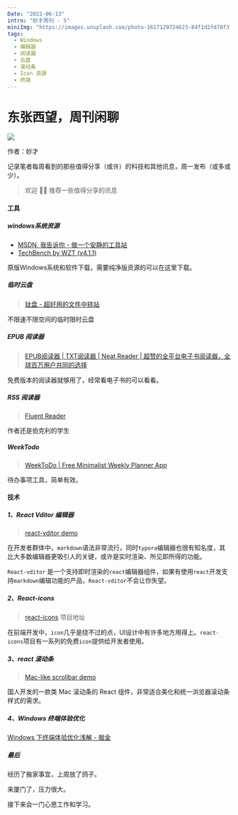 ```yaml
---
Date: "2022-06-13"
intro: "妙才周刊 - 5"
miniImg: "https://images.unsplash.com/photo-1617129724623-84f1d2fd78f3?crop=entropy&cs=tinysrgb&fit=max&fm=jpg&ixid=MnwxNjUyNjZ8MHwxfHJhbmRvbXx8fHx8fHx8fDE2NTUwNDE5MzM&ixlib=rb-1.2.1&q=80&w=400"
tags:
  - Windows
  - 编辑器
  - 阅读器
  - 云盘
  - 滚动条
  - Icon 资源
  - 终端
---
```


# 东张西望，周刊闲聊

![](https://images.unsplash.com/photo-1617129724623-84f1d2fd78f3?crop=entropy&cs=tinysrgb&fit=max&fm=jpg&ixid=MnwxNjUyNjZ8MHwxfHJhbmRvbXx8fHx8fHx8fDE2NTUwNDE5MzM&ixlib=rb-1.2.1&q=80&w=1080)

作者：妙才



记录笔者每周看到的那些值得分享（或许）的科技和其他讯息，周一发布（或多或少）。

> 欢迎 👏🏻 推荐一些值得分享的讯息



#### 工具

##### windows系统资源

- [MSDN, 我告诉你 - 做一个安静的工具站](https://msdn.itellyou.cn/)
- [TechBench by WZT (v4.1.1)](https://tb.rg-adguard.net/public.php)

原版Windows系统和软件下载，需要纯净版资源的可以在这里下载。

##### 临时云盘

> [钛盘 - 超好用的文件中转站](https://tmp.link/)

不限速不限空间的临时限时云盘



##### EPUB 阅读器

> [EPUB阅读器 | TXT阅读器 | Neat Reader | 超赞的全平台电子书阅读器，全球百万用户共同的选择](https://www.neat-reader.cn/)

免费版本的阅读器就够用了，经常看电子书的可以看看。

##### RSS 阅读器

> [Fluent Reader](https://hyliu.me/fluent-reader/)

作者还是伯克利的学生



##### WeekTodo

> [WeekToDo | Free Minimalist Weekly Planner App](https://weektodo.me/)

待办事项工具，简单有效。

#### 技术

##### 1、React Vditor 编辑器

> [react-vditor demo](https://goer.icu/react-vditor/)

在开发者群体中，`markdown`语法非常流行，同时`typora`编辑器也很有知名度，其比大多数编辑器更吸引人的关键，或许是实时渲染、所见即所得的功能。

`React-vditor` 是一个支持即时渲染的`react`编辑器组件，如果有使用`react`开发支持`markdown`编辑功能的产品，`React-vditor`不会让你失望。

##### 2、React-icons

> [react-icons](https://react-icons.github.io/react-icons) 项目地址

在前端开发中，`icon`几乎是绕不过的点，UI设计中有许多地方用得上。`react-icons`项目有一系列的免费`icon`提供给开发者使用。

##### 3、react 滚动条

> [Mac-like scrollbar demo](https://minjieliu.github.io/mac-scrollbar/)

国人开发的一款类 Mac 滚动条的 React 组件，非常适合美化和统一浏览器滚动条样式的需求。

##### 4、Windows 终端体验优化

[Windows 下终端体验优化浅解 - 掘金](https://juejin.cn/post/7108282550405038111)

##### 最后

经历了搬家事宜，上周放了鸽子。

来厦门了，压力很大。

接下来会一门心思工作和学习。
